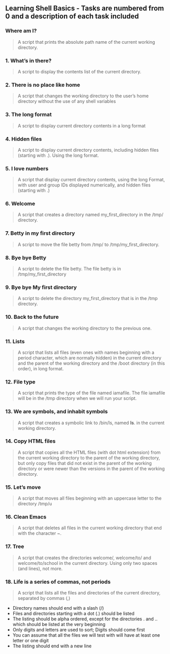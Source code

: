 ## Learning Shell Basics - **Tasks are numbered from 0 and a description of each task included** ##

### Where am I? ###
> A script that prints the absolute path name of the current working directory.

### 1. What’s in there? ###
> A script to display the contents list of the current directory.  

### 2. There is no place like home ###
> A script that changes the working directory to the user’s home directory without the use of any shell variables

### 3. The long format ###
> A script to display current directory contents in a long format

### 4. Hidden files ###
> A script to display current directory contents, including hidden files (starting with .). Using the long format.

### 5. I love numbers ###
> A script that display current directory contents, using the long Format, with user and group IDs displayed numerically, and hidden files (starting with .)

### 6. Welcome ###
> A script that creates a directory named my_first_directory in the /tmp/ directory.

### 7. Betty in my first directory ###
> A script to move the file betty from /tmp/ to /tmp/my_first_directory.

### 8. Bye bye Betty ###
> A script to delete the file betty. The file betty is in /tmp/my_first_directory

### 9. Bye bye My first directory ###
> A script to delete the directory my_first_directory that is in the /tmp directory.

### 10. Back to the future ###
> A script that changes the working directory to the previous one.

### 11. Lists ###
> A script that lists all files (even ones with names beginning with a period character, which are normally hidden) in the current directory and the parent of the working directory and the /boot directory (in this order), in long format.

### 12. File type ###
> A script that prints the type of the file named iamafile. The file iamafile will be in the /tmp directory when we will run your script.

### 13. We are symbols, and inhabit symbols ###
> A script that creates a symbolic link to /bin/ls, named __ls__. in the current working directory.

### 14. Copy HTML files ###
> A script that copies all the HTML files (with dot html extension) from the current working directory to the parent of the working directory, but only copy files that did not exist in the parent of the working directory or were newer than the versions in the parent of the working directory.

### 15. Let’s move ###
> A script that moves all files beginning with an uppercase letter to the directory /tmp/u

### 16. Clean Emacs ###
> A script that deletes all files in the current working directory that end with the character ~.

### 17. Tree ###
> A script that creates the directories welcome/, welcome/to/ and welcome/to/school in the current directory. Using only two spaces (and lines), not more.

### 18. Life is a series of commas, not periods ###
> A script that lists all the files and directories of the current directory, separated by commas (,)
* Directory names should end with a slash (/)
* Files and directories starting with a dot (.) should be listed
* The listing should be alpha ordered, except for the directories . and .. which should be listed at the very beginning
* Only digits and letters are used to sort; Digits should come first
* You can assume that all the files we will test with will have at least one letter or one digit
* The listing should end with a new line
  
